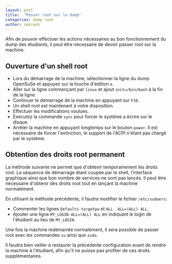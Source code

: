```yaml
---
layout: post
title:  "Passer root sur le dump"
categories: dump root
author: nekresh
---
```


Afin de pouvoir effectuer les actions nécessaires au bon fonctionnement du dump des étudiants, il peut être nécessaire de devoir passer root sur la machine.

## Ouverture d'un shell root

* Lors du démarrage de la machine, sélectionner la ligne du dump OpenSuSe et appuyez sur la touche d'édition `e`.
* Aller sur la ligne commençant par `linux` et ajout `init=/bin/bash` à la fin de la ligne.
* Continuer le démarrage de la machine en appuyant sur `F10`.
* Un shell root est maintenant à votre disposition.
* Effectuer les modifications voulues.
* Executez la commande `sync` pour forcer le système a écrire sur le disque.
* Arrêter la machine en appuyant longtemps sur le bouton `power`. Il est nécessaire de forcer l'extinction, le support de l'ACPI n'étant pas chargé par le système.

## Obtention des droits root permanent

La méthode suivante ne permet que d'obtenir temporairement les droits root.
La séquence de démarrage étant coupée par le shell, l'interface graphique ainsi que bon nombre de services ne sont pas lancés.
Il peut être nécessaire d'obtenir des droits root tout en lançant la machine normalement.

En utilisant la méthode précédente, il faudra modifier le fichier `/etc/sudoers`:

* Commenter les lignes `Defaults targetpw` et `ALL  ALL=(ALL) ALL`.
* Ajouter une ligne `MY_LOGIN ALL=(ALL) ALL` en indiquant le login de l'étudiant au lieu de `MY_LOGIN`.

Une fois la machine redémarrée normalement, il sera possible de passer root avec les commandes `su` ainsi que `sudo`.

Il faudra bien veiller à restaurer la précédente configuration avant de rendre la machine à l'étudiant, afin qu'il ne puisse pas profiter de ces droits supplémentaires.
